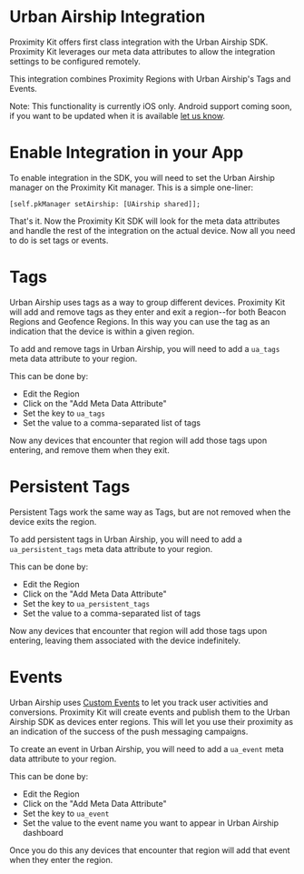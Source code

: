 # Urban Airship Integration

Proximity Kit offers first class integration with the Urban Airship SDK. Proximity Kit leverages our meta data attributes to allow the integration settings to be configured remotely.

This integration combines Proximity Regions with Urban Airship's Tags and Events.

Note: This functionality is currently iOS only. Android support coming soon, if you want to be updated when it is available [let us know](mailto:support@radiusnetworks.com).

# Enable Integration in your App

To enable integration in the SDK, you will need to set the Urban Airship manager on the Proximity Kit manager. This is a simple one-liner:

```objc
[self.pkManager setAirship: [UAirship shared]];
```

That's it. Now the Proximity Kit SDK will look for the meta data attributes and handle the rest of the integration on the actual device. Now all you need to do is set tags or events.

# Tags

Urban Airship uses tags as a way to group different devices. Proximity Kit will add and remove tags as they enter and exit a region--for both Beacon Regions and Geofence Regions. In this way you can use the tag as an indication that the device is within a given region.

To add and remove tags in Urban Airship, you will need to add a `ua_tags` meta data attribute to your region.

This can be done by:

- Edit the Region
- Click on the "Add Meta Data Attribute"
- Set the key to `ua_tags`
- Set the value to a comma-separated list of tags

Now any devices that encounter that region will add those tags upon entering, and remove them when they exit.

# Persistent Tags

Persistent Tags work the same way as Tags, but are not removed when the device exits the region.

To add persistent tags in Urban Airship, you will need to add a `ua_persistent_tags` meta data attribute to your region.

This can be done by:

- Edit the Region
- Click on the "Add Meta Data Attribute"
- Set the key to `ua_persistent_tags`
- Set the value to a comma-separated list of tags

Now any devices that encounter that region will add those tags upon entering, leaving them associated with the device indefinitely.

# Events

Urban Airship uses [Custom Events](http://docs.urbanairship.com/topic-guides/custom-events.html) to let you track user activities and conversions. Proximity Kit will create events and publish them to the Urban Airship SDK as devices enter regions. This will let you use their proximity as an indication of the success of the push messaging campaigns.

To create an event in Urban Airship, you will need to add a `ua_event` meta data attribute to your region.

This can be done by:

- Edit the Region
- Click on the "Add Meta Data Attribute"
- Set the key to `ua_event`
- Set the value to the event name you want to appear in Urban Airship dashboard

Once you do this any devices that encounter that region will add that event when they enter the region.
